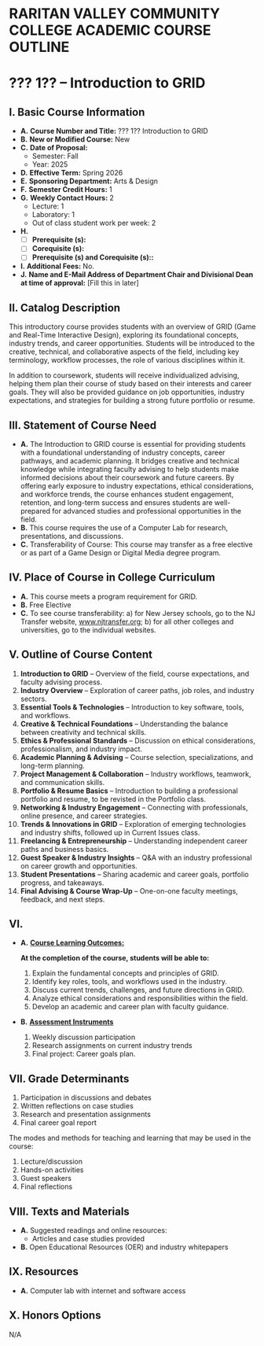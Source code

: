 # RARITAN VALLEY COMMUNITY COLLEGE ACADEMIC COURSE OUTLINE

# ??? 1?? – Introduction to GRID

## I. Basic Course Information

- **A.** **Course Number and Title:** ??? 1?? Introduction to GRID
- **B.** **New or Modified Course:** New
- **C.** **Date of Proposal:**  
    - Semester: Fall  
    - Year: 2025
- **D.** **Effective Term:** Spring 2026
- **E.** **Sponsoring Department:** Arts & Design
- **F.** **Semester Credit Hours:** 1
- **G.** **Weekly Contact Hours:** 2  
    - Lecture: 1
    - Laboratory: 1  
    - Out of class student work per week: 2
- **H.** 
    - [ ] **Prerequisite (s):**
    - [ ] **Corequisite (s):** 
    - [ ] **Prerequisite (s) and **Corequisite (s):**:**
- **I.** **Additional Fees:** No.
- **J.** **Name and E-Mail Address of Department Chair and Divisional Dean at time of approval:** [Fill this in later]

## II. Catalog Description

This introductory course provides students with an overview of GRID (Game and Real-Time Interactive Design), exploring its foundational concepts, industry trends, and career opportunities. Students will be introduced to the creative, technical, and collaborative aspects of the field, including key terminology, workflow processes, the role of various disciplines within it.

In addition to coursework, students will receive individualized advising, helping them plan their course of study based on their interests and career goals. They will also be provided guidance on job opportunities, industry expectations, and strategies for building a strong future portfolio or resume.

## III. Statement of Course Need

- **A.** The Introduction to GRID course is essential for providing students with a foundational understanding of industry concepts, career pathways, and academic planning. It bridges creative and technical knowledge while integrating faculty advising to help students make informed decisions about their coursework and future careers. By offering early exposure to industry expectations, ethical considerations, and workforce trends, the course enhances student engagement, retention, and long-term success and ensures students are well-prepared for advanced studies and professional opportunities in the field.
- **B.** This course requires the use of a Computer Lab for research, presentations, and discussions.
- **C.** Transferability of Course: This course may transfer as a free elective or as part of a Game Design or Digital Media degree program.

## IV. Place of Course in College Curriculum

- **A.** This course meets a program requirement for GRID.
- **B.** Free Elective
- **C.** To see course transferability: a) for New Jersey schools, go to the NJ Transfer website, www.njtransfer.org; b) for all other colleges and universities, go to the individual websites.

## V. Outline of Course Content

1. **Introduction to GRID** – Overview of the field, course expectations, and faculty advising process.  
2. **Industry Overview** – Exploration of career paths, job roles, and industry sectors.  
3. **Essential Tools & Technologies** – Introduction to key software, tools, and workflows.  
4. **Creative & Technical Foundations** – Understanding the balance between creativity and technical skills.  
5. **Ethics & Professional Standards** – Discussion on ethical considerations, professionalism, and industry impact.  
6. **Academic Planning & Advising** – Course selection, specializations, and long-term planning.  
7. **Project Management & Collaboration** – Industry workflows, teamwork, and communication skills.  
8. **Portfolio & Resume Basics** – Introduction to building a professional portfolio and resume, to be revisted in the Portfolio class.
9. **Networking & Industry Engagement** – Connecting with professionals, online presence, and career strategies.  
10. **Trends & Innovations in GRID** – Exploration of emerging technologies and industry shifts, followed up in Current Issues class.
11. **Freelancing & Entrepreneurship** – Understanding independent career paths and business basics.  
12. **Guest Speaker & Industry Insights** – Q&A with an industry professional on career growth and opportunities.  
13. **Student Presentations** – Sharing academic and career goals, portfolio progress, and takeaways.  
14. **Final Advising & Course Wrap-Up** – One-on-one faculty meetings, feedback, and next steps.  

## VI. 

- **A.** **<u>Course Learning Outcomes:</u>**  

    **At the completion of the course, students will be able to:**  
    1. Explain the fundamental concepts and principles of GRID.
    1. Identify key roles, tools, and workflows used in the industry.
    1. Discuss current trends, challenges, and future directions in GRID.
    1. Analyze ethical considerations and responsibilities within the field.
    1. Develop an academic and career plan with faculty guidance.

- **B.** **<u>Assessment Instruments</u>**  
    1. Weekly discussion participation  
    2. Research assignments on current industry trends
    3. Final project: Career goals plan.

## VII. Grade Determinants

1. Participation in discussions and debates  
2. Written reflections on case studies  
3. Research and presentation assignments
4. Final career goal report

The modes and methods for teaching and learning that may be used in the course:

1. Lecture/discussion  
4. Hands-on activities 
5. Guest speakers 
6. Final reflections

## VIII. Texts and Materials
- **A.** Suggested readings and online resources:
    - Articles and case studies provided 
- **B.** Open Educational Resources (OER) and industry whitepapers

## IX. Resources
- **A.** Computer lab with internet and software access

## X. Honors Options

N/A

